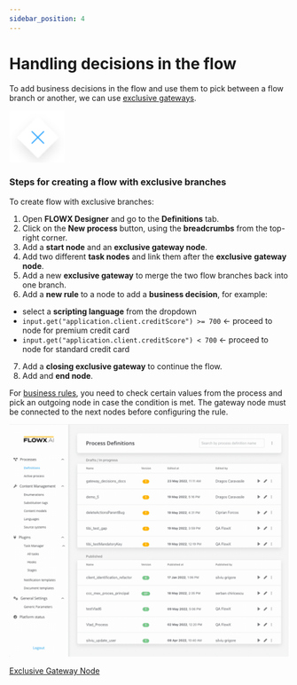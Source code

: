 ```yaml
---
sidebar_position: 4
---
```


# Handling decisions in the flow

To add business decisions in the flow and use them to pick between a flow branch or another, we can use [exclusive gateways](../../building-blocks/node/exclusive-gateway-node.md).

![Exclusive Gateway](../../building-blocks/node/img/gateway_exclusive.png#center)

### Steps for creating a flow with exclusive branches

To create flow with exclusive branches:

1. Open **FLOWX Designer** and go to the **Definitions** tab.
2. Click on the **New process** button, using the **breadcrumbs** from the top-right corner.&#x20;
3. Add a **start node** and an **exclusive gateway node**.
4. Add two different **task nodes** and link them after the **exclusive** **gateway node**.
5. Add a new **exclusive gateway** to merge the two flow branches back into one branch.
6. Add a **new rule** to a node to add a **business decision**, for example:

* select  a **scripting language** from the dropdown
* `input.get("application.client.creditScore") >= 700` <- proceed to node for premium credit card
* `input.get("application.client.creditScore") < 700` <- proceed to node for standard credit card

7. Add a **closing exclusive gateway** to continue the flow.
8. Add and **end node**.

For [business rules](../../building-blocks/node/task-node/business-rule-action/business-rule-action.md), you need to check certain values from the process and pick an outgoing node in case the condition is met. The gateway node must be connected to the next nodes before configuring the rule.

![Visual Guide Exclusive Gateway](../img/visual_guide_exclusive_gateway.gif)

[Exclusive Gateway Node](../../building-blocks/node/exclusive-gateway-node.md)

